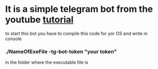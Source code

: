 <h1>It is a simple telegram bot from the youtube <a href = "https://youtu.be/PnOrFYtZJUI"> tutorial </a></h1>
to start this bot you have to compile this code for yor OS and write in console
<h3>./NameOfExeFile -tg-bot-token "your token" </h3>
in the folder where the executable file is
